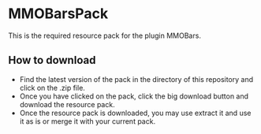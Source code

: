 # MMOBarsPack

This is the required resource pack for the plugin MMOBars.

## How to download

- Find the latest version of the pack in the directory of this repository and click on the .zip file.
- Once you have clicked on the pack, click the big download button and download the resource pack.
- Once the resource pack is downloaded, you may use extract it and use it as is or merge it with your current pack.
